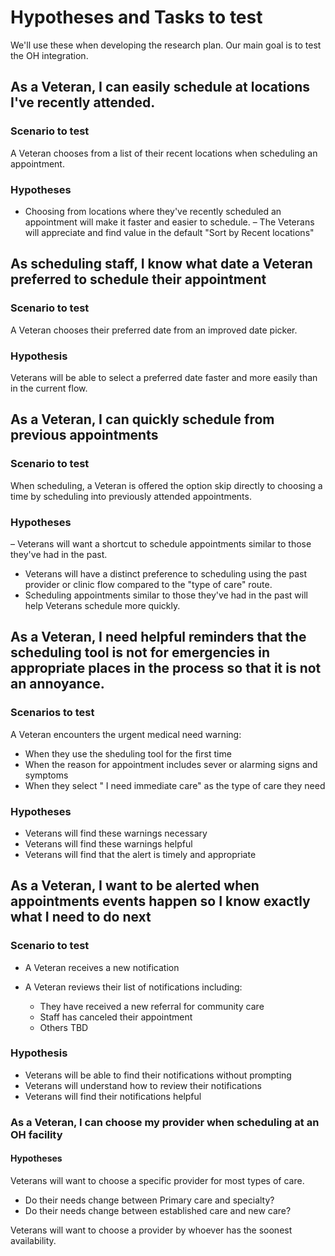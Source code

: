 # Hypotheses and Tasks to test

We'll use these when developing the research plan. Our main goal is to test the OH integration. 


## As a Veteran, I can easily schedule at locations I've recently attended.

### Scenario to test

A Veteran chooses from a list of their recent locations when scheduling an appointment.

### Hypotheses

- Choosing from locations where they've recently scheduled an appointment will make it faster and easier to schedule.
– The Veterans will appreciate and find value in the default "Sort by Recent locations"

## As scheduling staff, I know what date a Veteran preferred to schedule their appointment

### Scenario to test

A Veteran chooses their preferred date from an improved date picker.

### Hypothesis

Veterans will be able to select a preferred date faster and more easily than in the current flow.

## As a Veteran, I can quickly schedule from previous appointments

### Scenario to test

When scheduling, a Veteran is offered the option skip directly to choosing a time by scheduling into previously attended appointments.

### Hypotheses

– Veterans will want a shortcut to schedule appointments similar to those they've had in the past. 
- Veterans will have a distinct preference to scheduling using the past provider or clinic flow compared to the "type of care" route.
- Scheduling appointments similar to those they've had in the past will help Veterans schedule more quickly. 

## As a Veteran, I need helpful reminders that the scheduling tool is not for emergencies in appropriate places in the process so that it is not an annoyance. 

### Scenarios to test

A Veteran encounters the urgent medical need warning: 
- When they use the sheduling tool for the first time
- When the reason for appointment includes sever or alarming signs and symptoms
- When they select " I need immediate care" as the type of care they need


### Hypotheses

- Veterans will find these warnings necessary
- Veterans will find these warnings helpful
- Veterans will find that the alert is timely and appropriate

## As a Veteran, I want to be alerted when appointments events happen so I know exactly what I need to do next

### Scenario to test

- A Veteran receives a new notification

- A Veteran reviews their list of notifications including:
    - They have received a new referral for community care
    - Staff has canceled their appointment
    - Others TBD

### Hypothesis

- Veterans will be able to find their notifications without prompting
- Veterans will understand how to review their notifications
- Veterans will find their notifications helpful


### As a Veteran, I can choose my provider when scheduling at an OH facility

#### Hypotheses 

Veterans will want to choose a specific provider for most types of care.
- Do their needs change between Primary care and specialty?
- Do their needs change between established care and new care?

Veterans will want to choose a provider by whoever has the soonest availability.





